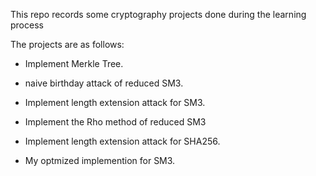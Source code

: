 This repo records some cryptography projects done during the learning process

The projects are as follows:



- Implement Merkle Tree.

- naive birthday attack of reduced SM3.

- Implement length extension attack  for SM3.

- Implement the Rho method of reduced SM3

- Implement length extension attack for SHA256.

- My optmized implemention for SM3.

  

  

